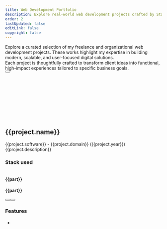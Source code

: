 ```yaml
---
title: Web Development Portfolio
description: Explore real-world web development projects crafted by Stack Seekers. From scalable SaaS apps to stunning websites, see how we build digital experiences that drive results. Freelance projects in custom web and app development, including booking platforms, dashboards, and analytics tools. Built with React, Node.js, and modern tech stacks.
order: 2
lastUpdated: false
editLink: false
copyright: false
---
```


<div class="flex flex-column gap-4 my-6 line-height-4">
  <div>
    Explore a curated selection of my freelance and organizational web development projects. These works highlight my expertise in building modern, scalable, and user-focused digital solutions.
  </div>
  <div>
    Each project is thoughtfully crafted to transform client ideas into functional, high-impact experiences tailored to specific business goals.
  </div>
  <div>
    <a
      href="https://cal.com/stackseekers"
      size="large"
      color="deeppink"
      class="flex justify-content-center text-center no-underline mt-4"
    >
      <Button
        label="Build Your Vision with Us!"
        icon="pi pi-calendar-clock"
        severity="primary"
        raised
        rounded
      />
    </a>
  </div>
</div>

<!-- Vertical Tabs Navigation -->
<div class="p-d-flex p-flex-column p-mr-3">
  <div class="grid my-6 gap-8">
    <div
      class="vp-feature-item col-12 shadow-1 m-0 p-0"
      v-for="(project, index) in freelance"
      :id="project.name"
    >
      <Svg :id="toKebabCase(project.name)"/>
      <div>
        <div class="px-4">
          <h2 itemprop="name" class="text-4xl font-bold p-0 m-0">
            {{project.name}}
          </h2>
          <div class="text-xs mt-2" itemprop="operatingSystem">
            {{project.software}}
            <span class="mt-2"> - {{project.domain}} </span>
            <a class="mt-2 font-italic no-underline"> ({{project.year}})</a>
          </div>
        </div>
        <div
          class="flex md:flex-row flex-column"
          itemscope
          itemtype="https://schema.org/SoftwareApplication"
        >
          <div class="md:col-6 col-12  px-4">
            <div class="my-2 text-l line-height-3">{{project.description}}</div>
            <h3 class="hidden">Stack used</h3>
            <div class="flex grid mt-4 px-2">
              <Tag
                style="
                  border: 2px solid var(--border-color);
                  background: transparent;
                  color: var(--text-color);
                "
                v-for="part in project.stack"
                :key="part"
                :value="part"
                class="m-1"
              >
                <div class="flex items-center gap-2 px-1">
                    <img v-if="part" :src="`https://cdn.simpleicons.org/${part}`" :alt="part" :title="part"  style="width: 28px;" loading="lazy" fetchpriority="high"/>
                    <h4 class="text-base p-0 m-0 hidden">{{part}}</h4>
                </div>
              </Tag>
              <Tag
                style="
                  border: 2px solid var(--border-color);
                  background: transparent;
                  color: var(--text-color);
                "
                v-for="part in project.otherSkills"
                :key="part"
                :value="part"
                class="m-1"
              >
                <div class="flex items-center gap-2 px-1">
                    <h4 class="text-base p-0 m-0">{{part}}</h4>
                </div>
              </Tag>
            </div>
            <div
              class="flex flex-row justify-content-between align-items-center gap-2"
            >
              <a
                v-if="project.link"
                :href="project.link"
                target="_blank"
                class="w-full flex flex-row no-underline my-4"
              >
                <Button
                  label="Demo"
                  icon="pi pi-angle-double-right"
                  severity="primary"
                  raised
                  rounded
                />
              </a>
              <a
                v-if="project.codeLink"
                :href="project.codeLink"
                target="_blank"
                class="w-full flex flex-row no-underline my-4"
              >
                <Button
                  label="Repo"
                  icon="pi pi-github"
                  severity="secondary"
                  raised
                  rounded
                />
              </a>
            </div>
          </div>
          <div class="md:col-6 col-12 px-4 pt-4">
            <link itemprop="applicationCategory" :href="project.schema" />
            <div v-if="project.images">
              <div class="card" v-if="project.images.length != 1">
                <Galleria
                  :value="project.images"
                  :responsiveOptions="responsiveOptions"
                  :numVisible="5"
                  :circular="true"
                  :showItemNavigators="true"
                  :showThumbnails="false"
                  :pt="{
                    prevButton: { 'aria-label': 'Previous screen of project' },
                    nextButton: { 'aria-label': 'Next screen of project' }
                  }"
                >
                  <template #item="slotProps">
                    <img
                      :src="slotProps.item.itemImageSrc"
                      :alt="slotProps.item.alt"
                      style="width: 100%; display: block"
                      loading="eager" fetchpriority="high"
                    />
                  </template>
                </Galleria>
              </div>
              <div class="card" v-else>
                <img
                  :src="project.images[0].itemImageSrc"
                  :alt="project.images[0].alt"
                  style="width: 100%; display: block"
                  loading="eager" fetchpriority="high"
                />
              </div>
            </div>
          </div>
        </div>
      </div>
      <div class="flex flex-column px-4">
        <div class="flex flex-column p-2" v-if="project.features">         
          <Accordion
          >
              <AccordionTab header="Features">
                  <h3 class="my-2 text-l hidden">Features</h3>
                  <ul class="my-2 ml-3 text-sm">
                    <li v-for="feature in project.features" class="flex flex-row align-content-center line-height-3">
                      <i class="pi pi-verified m-2 bg-primary" alt="arrow" style="font-size: 1rem;"></i>
                      <h4 class="m-2 text-sm" v-html="feature.text"></h4>
                    </li>
                  </ul>
              </AccordionTab>
          </Accordion>
        </div>
      </div>
    </div>
  </div>
</div>

<script setup lang="ts">
  import { ref } from "vue";
  import { freelance } from "@data/projects.js";
  import { toKebabCase } from "@utils";
  const images = ref();
  const responsiveOptions = ref([
    {
      breakpoint: "1300px",
      numVisible: 4,
    },
    {
      breakpoint: "575px",
      numVisible: 1,
    },
  ]);
  
</script>
